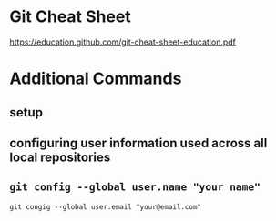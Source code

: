 # Git Cheat Sheet
https://education.github.com/git-cheat-sheet-education.pdf
# Additional Commands

## setup
configuring user information used across all local repositories
---
`git config --global user.name "your name"`
---
`git congig --global user.email "your@email.com"`
    
    
